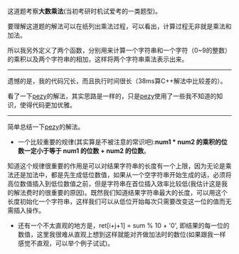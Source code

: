 这道题考察**大数乘法**(当初考研时机试爱考的一类题型)。  
   
要理解这道题的解法可以在纸列出乘法过程，可以看出，计算过程无非就是乘法和加法。  
   
所以我另外定义了两个函数，分别用来计算一个字符串和一个字符（0~9的整数）的乘积以及两个字符串的相加，这样将两个字符串乘法表示出来。   
*** 
遗憾的是，我的代码冗长，而且执行时间很长（38ms算C++解法中比较差的）。  
   
看了一下[pezy](https://github.com/pezy/LeetCode/tree/master/124.%20Multiply%20Strings)的解法，其实思路是一样的，只是[pezy](https://github.com/pezy/LeetCode/tree/master/124.%20Multiply%20Strings)使用了一些我不知道的知识，使得代码更加优雅。  
  
***
简单总结一下[pezy](https://github.com/pezy/LeetCode/tree/master/124.%20Multiply%20Strings)的解法。  
   
* 一个比较重要的规律(其实算是不被注意的常识吧):**num1 * num2 的乘积的位数一定小于等于 num1 的位数 + num2 的位数**。  
   
知道这个规律很重要的作用是可以对结果字符串的长度有一个上限，因为无论是乘法还是加法中，都是先生成低位数值，如果从一个空字符串开始生成的话，必须将高位数值插入到低位数值之前，但是字符串在首位插入效率比较低(我估计这是我的解法费时的很重要的原因)。既然我们知道结果字符串最大的长度，可以用这个长度初始化一个字符串，这样我们可以从低位开始每次只需要改变这一位的值而无需插入操作。  
   
* 还有一个不太直观的地方是，ret[i+j+1] = sum % 10 + '0', 即结果的每一位的数值，这里我很难从直观上想到这样就能对齐做加法时的数位(如果跟我一样感觉不直观，可以举个例子试试)。
